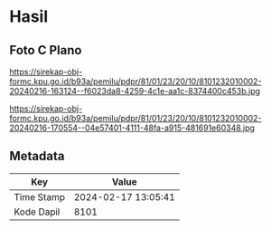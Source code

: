 # Hasil

## Foto C Plano

https://sirekap-obj-formc.kpu.go.id/b93a/pemilu/pdpr/81/01/23/20/10/8101232010002-20240216-163124--f6023da8-4259-4c1e-aa1c-8374400c453b.jpg

https://sirekap-obj-formc.kpu.go.id/b93a/pemilu/pdpr/81/01/23/20/10/8101232010002-20240216-170554--04e57401-4111-48fa-a915-481691e60348.jpg


## Metadata

| Key        | Value               |
| ---------- | ------------------- |
| Time Stamp | 2024-02-17 13:05:41 |
| Kode Dapil | 8101                |



